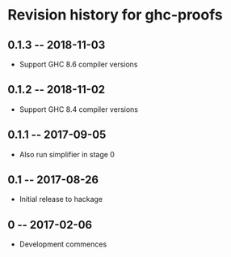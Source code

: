 # Revision history for ghc-proofs

## 0.1.3  -- 2018-11-03

* Support GHC 8.6 compiler versions

## 0.1.2  -- 2018-11-02

* Support GHC 8.4 compiler versions

## 0.1.1  -- 2017-09-05

* Also run simplifier in stage 0

## 0.1  -- 2017-08-26

* Initial release to hackage

## 0  -- 2017-02-06

* Development commences
